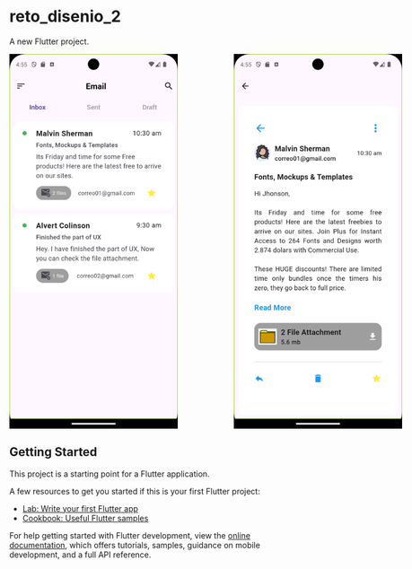 # reto_disenio_2

A new Flutter project.

<div style="display: flex; justify-content: space-around;">
  <img src="prints/screenshot_01.png" alt="Pantalla 01" width="300" style="margin-right: 50px;">
  <img src="prints/screenshot_02.png" alt="Pantalla 02" width="300" style="margin-left: 50px;">
</div>

## Getting Started

This project is a starting point for a Flutter application.

A few resources to get you started if this is your first Flutter project:

- [Lab: Write your first Flutter app](https://docs.flutter.dev/get-started/codelab)
- [Cookbook: Useful Flutter samples](https://docs.flutter.dev/cookbook)

For help getting started with Flutter development, view the
[online documentation](https://docs.flutter.dev/), which offers tutorials,
samples, guidance on mobile development, and a full API reference.
